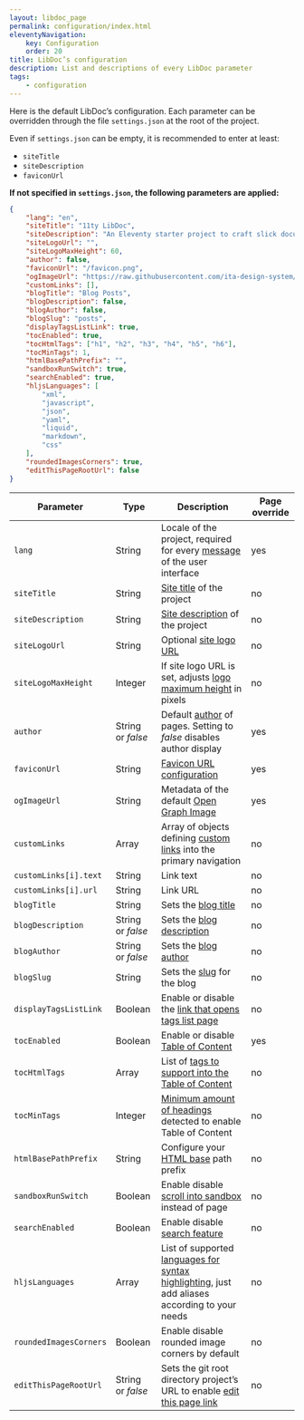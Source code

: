 ```yaml
---
layout: libdoc_page
permalink: configuration/index.html
eleventyNavigation:
    key: Configuration
    order: 20
title: LibDoc’s configuration
description: List and descriptions of every LibDoc parameter
tags:
    - configuration
---
```


Here is the default LibDoc’s configuration. Each parameter can be overridden through the file `settings.json` at the root of the project. 

Even if `settings.json` can be empty, it is recommended to enter at least:

* `siteTitle`
* `siteDescription`
* `faviconUrl`

**If not specified in `settings.json`, the following parameters are applied:**

```json
{
    "lang": "en",
    "siteTitle": "11ty LibDoc",
    "siteDescription": "An Eleventy starter project to craft slick documentation",
    "siteLogoUrl": "",
    "siteLogoMaxHeight": 60,
    "author": false,
    "faviconUrl": "/favicon.png",
    "ogImageUrl": "https://raw.githubusercontent.com/ita-design-system/ita-medias/refs/heads/main/ogimage-11ty-libdoc.png",
    "customLinks": [],
    "blogTitle": "Blog Posts",
    "blogDescription": false,
    "blogAuthor": false,
    "blogSlug": "posts",
    "displayTagsListLink": true,
    "tocEnabled": true,
    "tocHtmlTags": ["h1", "h2", "h3", "h4", "h5", "h6"],
    "tocMinTags": 1,
    "htmlBasePathPrefix": "",
    "sandboxRunSwitch": true,
    "searchEnabled": true,
    "hljsLanguages": [
        "xml",
        "javascript",
        "json",
        "yaml",
        "liquid",
        "markdown",
        "css"
    ],
    "roundedImagesCorners": true,
    "editThisPageRootUrl": false
}
```

Parameter | Type | Description | Page override
--- |--- |--- |---
`lang`| String | Locale of the project, required for every [message](/content/configuration/lang.md) of the user interface | yes
`siteTitle` | String | [Site title](/content/configuration/site-title-and-description.md) of the project | no
`siteDescription` | String | [Site description](/content/configuration/site-title-and-description.md) of the project | no
`siteLogoUrl` | String | Optional [site logo URL](/content/configuration/site-logo.md) | no
`siteLogoMaxHeight` | Integer | If site logo URL is set, adjusts [logo maximum height](/content/configuration/site-logo.md) in pixels | no
`author` | String or <var>false</var> | Default [author](/content/configuration/author.md) of pages. Setting to <var>false</var> disables author display | yes
`faviconUrl` | String | [Favicon URL configuration](/content/configuration/favicon.md) | yes
`ogImageUrl` | String | Metadata of the default [Open Graph Image](/content/configuration/open-graph-image.md) | yes
`customLinks` | Array | Array of objects defining [custom links](/content/configuration/custom-links.md) into the primary navigation | no
`customLinks[i].text` | String | Link text | no
`customLinks[i].url` | String | Link URL | no
`blogTitle` | String | Sets the [blog title](/content/configuration/blog.md) | no
`blogDescription` | String or <var>false</var> | Sets the [blog description](/content/configuration/blog.md) | no
`blogAuthor` | String or <var>false</var> | Sets the [blog author](/content/configuration/blog.md) | no
`blogSlug` | String | Sets the [slug](/content/configuration/blog.md) for the blog  | no
`displayTagsListLink` | Boolean | Enable or disable the [link that opens tags list page](/content/configuration/tags-list-link.md) | no
`tocEnabled` | Boolean | Enable or disable [Table of Content](/content/configuration/toc.md) | yes
`tocHtmlTags` | Array | List of [tags to support into the Table of Content](/content/configuration/toc.md) | no
`tocMinTags` | Integer | [Minimum amount of headings](/content/configuration/toc.md) detected to enable Table of Content | no
`htmlBasePathPrefix` | String | Configure your [HTML base](/content/configuration/html-base.md) path prefix | no
`sandboxRunSwitch` | Boolean | Enable disable [scroll into sandbox](/content/configuration/sandboxes.md) instead of page | no
`searchEnabled` | Boolean | Enable disable [search feature](/content/primary-navigation/search-input.md) | no
`hljsLanguages` | Array | List of supported [languages for syntax highlighting](/content/configuration/hljs.md), just add aliases according to your needs | no
`roundedImagesCorners` | Boolean | Enable disable rounded image corners by default | no
`editThisPageRootUrl` | String or <var>false</var> | Sets the git root directory project’s URL to enable [edit this page link](/content/configuration/edit-this-page.md) | no
